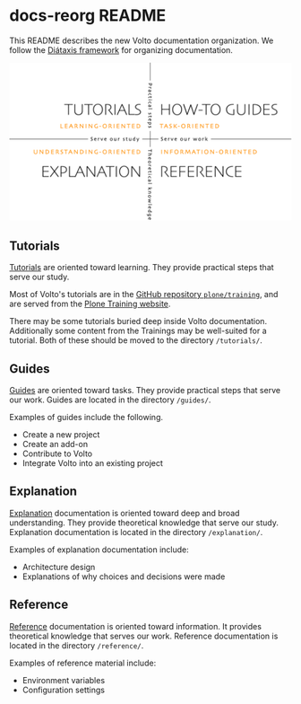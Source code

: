 # docs-reorg README

This README describes the new Volto documentation organization.
We follow the [Diátaxis framework](https://diataxis.fr/) for organizing documentation.

[![Diátaxis framework](readme-diataxis.png)](https://diataxis.fr/)


## Tutorials

[Tutorials](https://diataxis.fr/tutorials/) are oriented toward learning.
They provide practical steps that serve our study.

Most of Volto's tutorials are in the [GitHub repository `plone/training`](https://github.com/plone/training), and are served from the [Plone Training website](https://training.plone.org/).

There may be some tutorials buried deep inside Volto documentation.
Additionally some content from the Trainings may be well-suited for a tutorial.
Both of these should be moved to the directory `/tutorials/`.


## Guides

[Guides](https://diataxis.fr/how-to-guides/) are oriented toward tasks.
They provide practical steps that serve our work.
Guides are located in the directory `/guides/`.

Examples of guides include the following.

-   Create a new project
-   Create an add-on
-   Contribute to Volto
-   Integrate Volto into an existing project


## Explanation

[Explanation](https://diataxis.fr/explanation/#) documentation is oriented toward deep and broad understanding.
They provide theoretical knowledge that serve our study.
Explanation documentation is located in the directory `/explanation/`.

Examples of explanation documentation include:

-   Architecture design
-   Explanations of why choices and decisions were made


## Reference

[Reference](https://diataxis.fr/reference/) documentation is oriented toward information.
It provides theoretical knowledge that serves our work.
Reference documentation is located in the directory `/reference/`.

Examples of reference material include:

-   Environment variables
-   Configuration settings
